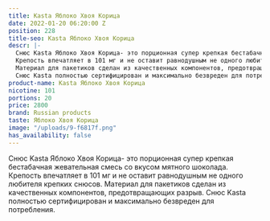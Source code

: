```yaml
---
title: Kasta Яблоко Хвоя Корица
date: 2022-01-20 06:20:00 Z
position: 228
title-seo: Kasta Яблоко Хвоя Корица
descr: |-
  Снюс Kasta Яблоко Хвоя Корица- это порционная супер крепкая бестабачная жевательная смесь со вкусом мятного шоколада.
  Крепость впечатляет в 101 мг и не оставит равнодушным не одного любителя крепких снюсов.
  Материал для пакетиков сделан из качественных компонентов, предотвращающих разрыв.
  Снюс Kasta полностью сертифицирован и максимально безвреден для потребления.
product-name: Kasta Яблоко Хвоя Корица
nicotine: 101
portions: 20
price: 2800
brand: Russian products
taste: Яблоко Хвоя Корица
image: "/uploads/9-f6817f.png"
has_availability: false
---
```


Снюс Kasta Яблоко Хвоя Корица- это порционная супер крепкая бестабачная жевательная смесь со вкусом мятного шоколада.
Крепость впечатляет в 101 мг и не оставит равнодушным не одного любителя крепких снюсов.
Материал для пакетиков сделан из качественных компонентов, предотвращающих разрыв.
Снюс Kasta полностью сертифицирован и максимально безвреден для потребления.
